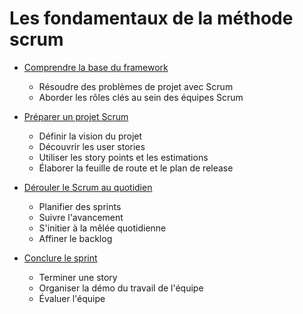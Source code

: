 # Les fondamentaux de la méthode scrum

- [Comprendre la base du framework](Start.md)
  - Résoudre des problèmes de projet avec Scrum
  - Aborder les rôles clés au sein des équipes Scrum

- [Préparer un projet Scrum](Preparation.md)
  - Définir la vision du projet
  - Découvrir les user stories
  - Utiliser les story points et les estimations
  - Élaborer la feuille de route et le plan de release

- [Dérouler le Scrum au quotidien](Derouler.md)
  - Planifier des sprints
  - Suivre l'avancement
  - S'initier à la mêlée quotidienne
  - Affiner le backlog

- [Conclure le sprint](Conclusion.md)
  - Terminer une story
  - Organiser la démo du travail de l'équipe
  - Évaluer l'équipe